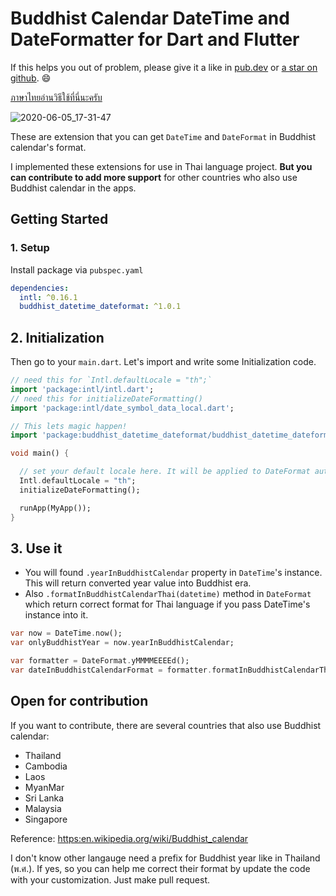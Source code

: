 # Buddhist Calendar DateTime and DateFormatter for Dart and Flutter

If this helps you out of problem, please give it a like in [pub.dev](https://pub.dev/packages/buddhist_datetime_dateformat) or [a star on github](https://github.com/teerasej/dart-flutter-buddhist-datetime-dateformat). :smile:

[ภาษาไทยอ่านวิธีใช้ที่นี่นะครับ](/[README_th.md](https://github.com/teerasej/dart-flutter-buddhist-datetime-dateformat/blob/master/README_th.md))

![2020-06-05_17-31-47](https://user-images.githubusercontent.com/85179/83866907-b8ee4000-a752-11ea-8c52-688490771f61.png)

These are extension that you can get `DateTime` and `DateFormat` in Buddhist calendar's format. 

I implemented these extensions for use in Thai language project. **But you can contribute to add more support** for other countries who also use Buddhist calendar in the apps.

## Getting Started

### 1. Setup 

Install package via `pubspec.yaml` 

```yaml
dependencies:
  intl: ^0.16.1  
  buddhist_datetime_dateformat: ^1.0.1
```

## 2. Initialization

Then go to your `main.dart`. Let's import and write some Initialization code.

```dart
// need this for `Intl.defaultLocale = "th";`
import 'package:intl/intl.dart';
// need this for initializeDateFormatting()
import 'package:intl/date_symbol_data_local.dart';

// This lets magic happen!
import 'package:buddhist_datetime_dateformat/buddhist_datetime_dateformat.dart';

void main() {

  // set your default locale here. It will be applied to DateFormat autmomatically.
  Intl.defaultLocale = "th";
  initializeDateFormatting();

  runApp(MyApp());
}
```

## 3. Use it 

- You will found `.yearInBuddhistCalendar` property in `DateTime`'s instance. This will return converted year value into Buddhist era.
- Also `.formatInBuddhistCalendarThai(datetime)` method in `DateFormat` which return correct format for Thai language if you pass DateTime's instance into it.

```dart
var now = DateTime.now();
var onlyBuddhistYear = now.yearInBuddhistCalendar;

var formatter = DateFormat.yMMMMEEEEd();
var dateInBuddhistCalendarFormat = formatter.formatInBuddhistCalendarThai(now);
```

## Open for contribution

If you want to contribute, there are several countries that also use Buddhist calendar:
          
- Thailand
- Cambodia
- Laos
- MyanMar
- Sri Lanka
- Malaysia
- Singapore

Reference: [https:en.wikipedia.org/wiki/Buddhist_calendar](https:en.wikipedia.org/wiki/Buddhist_calendar)

I don't know other langauge need a prefix for Buddhist year like in Thailand (พ.ศ.). If yes, so you can help me correct their format by update the code with your customization. Just make pull request.


